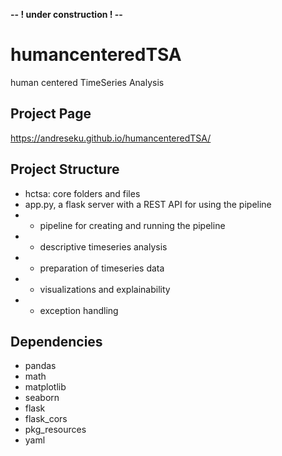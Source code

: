 **-- ! under construction ! --**

# humancenteredTSA
human centered TimeSeries Analysis

## Project Page

https://andreseku.github.io/humancenteredTSA/

## Project Structure
- hctsa: core folders and files
- app.py, a flask server with a REST API for using the pipeline
- - pipeline for creating and running the pipeline
- - descriptive timeseries analysis
- - preparation of timeseries data
- - visualizations and explainability
- - exception handling

## Dependencies
- pandas
- math
- matplotlib
- seaborn
- flask
- flask_cors
- pkg_resources
- yaml
